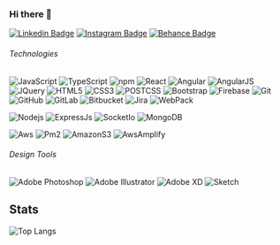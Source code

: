 ### Hi there 👋



[![Linkedin Badge](https://img.shields.io/badge/-Linkedin-blue?style=flat-square&logo=Linkedin&logoColor=white&link=https://www.linkedin.com/in/ksteja/)](https://www.linkedin.com/in/ksteja/)
[![Instagram Badge](https://img.shields.io/badge/-Instagram-8a3ab9?style=flat-square&logo=instagram&logoColor=white&link=https://www.linkedin.com/in/tej_218/)](https://www.instagram.com/tej_218/)
[![Behance Badge](https://img.shields.io/badge/-Behance-4b4b4b?style=flat-square&logo=behance&logoColor=white&link=https://www.behance.net/kstejas)](https://www.behance.net/kstejas)



###### Technologies

![JavaScript](https://img.shields.io/badge/-JavaScript-F7DF1E?style=flat-square&logo=javascript&logoColor=white)
![TypeScript](https://img.shields.io/badge/-TypeScript-3178C6?style=flat-square&logo=typescript&logoColor=white)
![npm](https://img.shields.io/badge/-npm-CB3837?style=flat-square&logo=npm&logoColor=white)
![React](https://img.shields.io/badge/-React-61DAFB?style=flat-square&logo=react&logoColor=white)
![Angular](https://img.shields.io/badge/-Angular-DD0031?style=flat-square&logo=angular&logoColor=white)
![AngularJS](https://img.shields.io/badge/-AngularJS-E23237?style=flat-square&logo=angularjs&logoColor=white)
![JQuery](https://img.shields.io/badge/-Jquery-blue?style=flat-square&logo=jquery)
![HTML5](https://img.shields.io/badge/-HTML5-E34F26?style=flat-square&logo=html5&logoColor=white)
![CSS3](https://img.shields.io/badge/-CSS3-1572B6?style=flat-square&logo=css3)
![POSTCSS](https://img.shields.io/badge/-PostCSS-DD3A0A?style=flat-square&logo=postcss)
![Bootstrap](https://img.shields.io/badge/-Bootstrap-7952B3?style=flat-square&logo=bootstrap&logoColor=white)
![Firebase](https://img.shields.io/badge/-Firebase-FFCA28?style=flat-square&logo=Firebase&logoColor=white)
![Git](https://img.shields.io/badge/-Git-F05032?style=flat-square&logo=git&logoColor=white)
![GitHub](https://img.shields.io/badge/-GitHub-181717?style=flat-square&logo=github)
![GitLab](https://img.shields.io/badge/-GitLab-FCA121?style=flat-square&logo=gitlab&logoColor=white)
![Bitbucket](https://img.shields.io/badge/-Bitbucket-0052CC?style=flat-square&logo=Bitbucket&logoColor=white)
![Jira](https://img.shields.io/badge/-Jira-0052CC?style=flat-square&logo=Jira&logoColor=white)
![WebPack](https://img.shields.io/badge/-Webpack-8DD6F9?style=flat-square&logo=Webpack&logoColor=white)


![Nodejs](https://img.shields.io/badge/-Nodejs-339933?style=flat-square&logo=Node.js&logoColor=white)
![ExpressJs](https://img.shields.io/badge/-ExpressJs-black?style=flat-square&logo=express)
![SocketIo](https://img.shields.io/badge/-Socket.io-black?style=flat-square&logo=socket.io)
![MongoDB](https://img.shields.io/badge/-MongoDB-47A248?style=flat-square&logo=mongodb&logoColor=white)

![Aws](https://img.shields.io/badge/-Amazon&nbsp;AWS-232F3E?style=flat-square&logo=amazon-aws&logoColor=white)
![Pm2](https://img.shields.io/badge/-PM2-2B037A?style=flat-square&logo=pm2&logoColor=white)
![AmazonS3](https://img.shields.io/badge/-Amazon&nbsp;S3-569A31?style=flat-square&logo=amazon-s3&logoColor=white)
![AwsAmplify](https://img.shields.io/badge/-AWS&nbsp;Amplify-FF9900?style=flat-square&logo=Aws-Amplify&logoColor=white)

###### Design Tools

![Adobe Photoshop](https://img.shields.io/badge/-Adobe&nbsp;Photoshop-31A8FF?style=flat-square&logo=adobe-photoshop&logoColor=white)
![Adobe Illustrator](https://img.shields.io/badge/-Adobe&nbsp;Illustrator-FF9A00?style=flat-square&logo=adobe-illustrator&logoColor=white)
![Adobe XD](https://img.shields.io/badge/-Adobe&nbsp;XD-FF61F6?style=flat-square&logo=adobe-xd&logoColor=white)
![Sketch](https://img.shields.io/badge/-Sketch-F7B500?style=flat-square&logo=sketch&logoColor=white)


## Stats

 <!--- ![Tejas's github stats](https://github-readme-stats.vercel.app/api?username=tejakadali&show_icons=true&theme=merko) --->

![Top Langs](https://github-readme-stats.vercel.app/api/top-langs/?username=tejakadali&hide=ShaderLab,ASP&layout=compact&theme=dracula)

